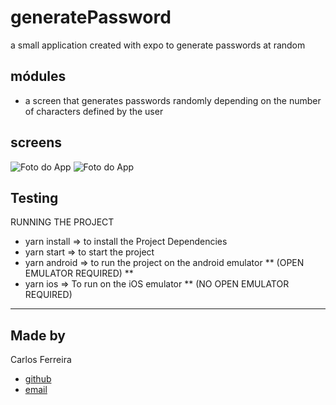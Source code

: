 # generatePassword
a small application created with expo to generate passwords at random

## módules


* a screen that generates passwords randomly depending on the number of characters defined by the user

## screens
![Foto do App](https://github.com/CarlosSTS/generatePassword/blob/master/src/assets/gifProject.gif)
![Foto do App](https://github.com/CarlosSTS/generatePassword/blob/master/src/assets/imageProject.jpg)

## Testing
RUNNING THE PROJECT
* yarn install => to install the Project Dependencies
* yarn start => to start the project
* yarn android => to run the project on the android emulator
** (OPEN EMULATOR REQUIRED) **
* yarn ios => To run on the iOS emulator
** (NO OPEN EMULATOR REQUIRED) 

****

## Made by

Carlos Ferreira
* [github](https://www.github.com/CarlosSTS)
* [email](mailto://carlossts826@gmail.com)
